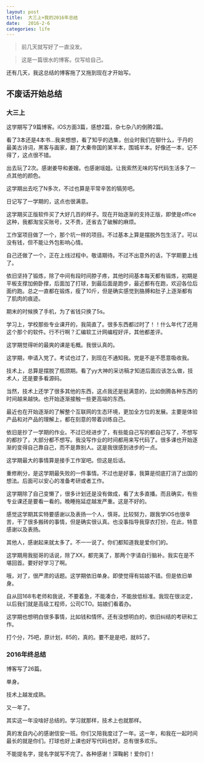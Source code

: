 ```yaml
---
layout: post
title:  大三上+我的2016年总结
date:   2016-2-6
categories: life
---
```


> 前几天就写好了一直没发。

> 这是一篇很水的博客。仅写给自己。

还有几天，我这总结的博客拖了又拖到现在才开始写。

不废话开始总结
---

### 大三上

这学期写了9篇博客。iOS方面3篇，感想2篇，杂七杂八的倒腾2篇。

看了3本还是4本书...我来想想，看了知乎的选集，创业时我们在聊什么，于丹的最美古诗词，黑客与画家，翻了大秦帝国的某半本，围城半本。好像还一本，记不得了，这点很不错。

出去玩了2次。感谢姜导和姜嫂。也感谢瑶姐。让我索然无味的写代码生活多了一点其他的颜色。

这学期出去吃了N多次，不过也算是平常辛苦的犒劳吧。

日记写了一学期的，这点也很满意。

这学期买正版软件买了大好几百的样子。现在开始逐渐的支持正版，即使是office这种，我都淘宝买账号，又不贵，还省去了破解的麻烦。

工作室项目做了一个，那个坑一样的项目。不过基本上算是摆脱外包生活了。可以没有钱，但不能让外包影响心情。

自己还做了一个，正在上线过程中。敬请期待。不过不出意外的话，下学期要上线了。

依旧坚持了锻炼，除了中间有段时间脖子疼，其他时间基本每天都有锻炼，初期是平板支撑加俯卧撑，后面加了打球，到最后面是跑步，最近都有在跑，欢迎各位后面约跑。总之一直都在锻炼，瘦了10斤，但是确实感觉到胳膊和肚子上逐渐都有了肌肉的痕迹。

期末的时候换了手机，为了省钱只换了5s。

学习上，学校那些专业课开的，我简直了。很多东西都过时了！！什么年代了还用这个那个的软件。行不行啊？汇编软工计网编程好评，其他都差评。

这学期觉得听的最爽的课是毛概。我很认真的。

这学期，申请入党了。考试也过了，到现在不通知我。党是不是不愿意吸收我。

技术上，总算是摆脱了瓶颈期。看了yy大神的采访稿才知道后面应该怎么做，技术人，还是要多看源码。

当然，技术上还学了很多其他的东西，这点我还是挺满意的，比如倒腾各种东西的时间越来越快。也开始逐渐接触一些更高端的东西。

最近也在开始逐渐的了解整个互联网的生态环境，更加全方位的发展。主要是体验产品和对产品的理解上，都在刻意的带着训练自己。

依旧是抄了一学期的作业。不过已经进步了，有些能自己写的都自己写了，不想写的都抄了，大部分都不想写。我没写作业的时间都用来写代码了。很多课也开始逐渐的变得自己靠自己，而不是靠别人。这是我很感到进步的一点。

这学期最大的事情算是接手工作室吧。但这是后话。

重修刷分，是这学期最失败的一件事情。不过也是好事，我算是彻底打消了出国的想法。后面可以安心的准备考研或者工作。

这学期除了自己变懒了，很多计划还是没有做成，看了太多直播。而且确实，有些专业课还是要看一看的。晚睡拖延症越发严重。这是不好的。

感觉这学期其实特要感谢以及表扬一个人，慎哥。比较努力，跟我学iOS也很辛苦，干了很多搬砖的事情，但是确实很认真。也没事指导我穿衣打扮，在此，特意感谢以及表扬。

其他人，感谢起来就太多了。不一一说了。你们都知道我是爱你们的。

这学期用我挺哥的话说，除了XX，都完美了，那两个字请自行脑补。我实在是不堪回首。要好好学习了啊。

哦，对了，很严肃的话题。这学期依旧单身。即使觉得有姑娘不错。但是依旧单身。

自从回168韦老师和我说，不要着急，不能凑合，不能放低标准。我现在很淡定，以后我们就是高级工程师，公司CTO。姑娘们看着办。

这学期也想明白很多事情，比如钱和情怀。还有没想明白的，依旧纠结的考研和工作。

打个分，75吧，原计划，85的，真的。要不是是吧，就85了。

### 2016年终总结
博客写了26篇。

单身。

技术上越发成熟。

又一年了。

其实这一年没啥好总结的。学习就那样，技术上也就那样。

真的发自内心的感谢信安一班。你们又陪我度过了一年。这一年，和我在一起时间最长的就是你们。打球也好上课也好写代码也好。总有很多欢乐。

不能提名字，提名字就写不完了。各种感谢！深鞠躬！爱你们！